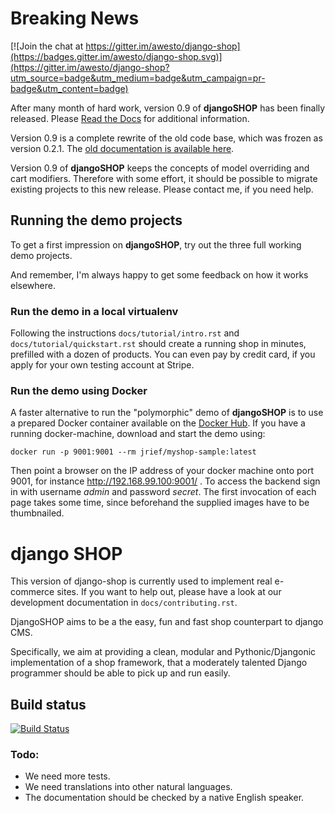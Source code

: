 # Breaking News

[![Join the chat at https://gitter.im/awesto/django-shop](https://badges.gitter.im/awesto/django-shop.svg)](https://gitter.im/awesto/django-shop?utm_source=badge&utm_medium=badge&utm_campaign=pr-badge&utm_content=badge)

After many month of hard work, version 0.9 of **djangoSHOP** has been finally released.
Please [Read the Docs](https://readthedocs.org/projects/django-shop/) for additional information.


Version 0.9 is a complete rewrite of the old code base, which was frozen as version 0.2.1. The
[old documentation is available here](http://django-shop.readthedocs.org/en/0.2.1/).

Version 0.9 of **djangoSHOP** keeps the concepts of model overriding and cart modifiers. Therefore
with some effort, it should be possible to migrate existing projects to this new release. Please
contact me, if you need help.

## Running the demo projects

To get a first impression on **djangoSHOP**, try out the three full working demo projects.

And remember, I'm always happy to get some feedback on how it works elsewhere.

### Run the demo in a local virtualenv

Following the instructions  ``docs/tutorial/intro.rst`` and ``docs/tutorial/quickstart.rst``
should create a running shop in minutes, prefilled with a dozen of products.
You can even pay by credit card, if you apply for your own testing account at Stripe.

### Run the demo using Docker

A faster alternative to run the "polymorphic" demo of **djangoSHOP** is to use a prepared Docker
container available on the [Docker Hub](https://hub.docker.com/r/jrief/myshop-sample/). If you
have a running docker-machine, download and start the demo using:

```
docker run -p 9001:9001 --rm jrief/myshop-sample:latest
```

Then point a browser on the IP address of your docker machine onto port 9001, for instance
http://192.168.99.100:9001/ . To access the backend sign in with username *admin* and password
*secret*. The first invocation of each page takes some time, since beforehand the supplied
images have to be thumbnailed.


# django SHOP

This version of django-shop is currently used to implement real e-commerce sites. If you want
to help out, please have a look at our development documentation in ``docs/contributing.rst``.

DjangoSHOP aims to be a the easy, fun and fast shop counterpart to django CMS.

Specifically, we aim at providing a clean, modular and Pythonic/Djangonic implementation of a shop
framework, that a moderately talented Django programmer should be able to pick up and run easily.


## Build status

[![Build Status](https://travis-ci.org/awesto/django-shop.svg)](https://travis-ci.org/awesto/django-shop)


### Todo:

* We need more tests.
* We need translations into other natural languages.
* The documentation should be checked by a native English speaker.
